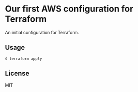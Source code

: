 # Our first AWS configuration for Terraform

An initial configuration for Terraform.

## Usage

```
$ terraform apply
```

## License

MIT
